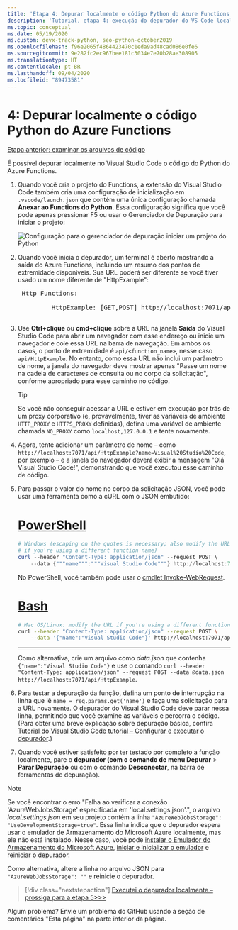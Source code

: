 ```yaml
---
title: 'Etapa 4: Depurar localmente o código Python do Azure Functions com o VS Code'
description: 'Tutorial, etapa 4: execução do depurador do VS Code localmente para verificar seu código do Python.'
ms.topic: conceptual
ms.date: 05/19/2020
ms.custom: devx-track-python, seo-python-october2019
ms.openlocfilehash: f96e2065f4864423470c1eda9ad48cad086e0fe6
ms.sourcegitcommit: 9e282fc2ec967bee181c3034e7e70b28ae308905
ms.translationtype: HT
ms.contentlocale: pt-BR
ms.lasthandoff: 09/04/2020
ms.locfileid: "89473581"
---
```

# <a name="4-debug-the-azure-functions-python-code-locally"></a>4: Depurar localmente o código Python do Azure Functions

[Etapa anterior: examinar os arquivos de código](tutorial-vs-code-serverless-python-03.md)

É possível depurar localmente no Visual Studio Code o código do Python do Azure Functions.

1. Quando você cria o projeto do Functions, a extensão do Visual Studio Code também cria uma configuração de inicialização em `.vscode/launch.json` que contém uma única configuração chamada **Anexar ao Functions do Python**. Essa configuração significa que você pode apenas pressionar F5 ou usar o Gerenciador de Depuração para iniciar o projeto:

    ![Configuração para o gerenciador de depuração iniciar um projeto do Python](media/tutorial-vs-code-serverless-python/configuration-to-start-a-python-project-for-debugging.png)

1. Quando você inicia o depurador, um terminal é aberto mostrando a saída do Azure Functions, incluindo um resumo dos pontos de extremidade disponíveis. Sua URL poderá ser diferente se você tiver usado um nome diferente de "HttpExample":

    <pre>
    Http Functions:

            HttpExample: [GET,POST] http://localhost:7071/api/HttpExample
    </pre>

1. Use **Ctrl+clique** ou **cmd+clique** sobre a URL na janela **Saída** do Visual Studio Code para abrir um navegador com esse endereço ou inicie um navegador e cole essa URL na barra de navegação. Em ambos os casos, o ponto de extremidade é `api/<function_name>`, nesse caso `api/HttpExample`. No entanto, como essa URL não inclui um parâmetro de nome, a janela do navegador deve mostrar apenas "Passe um nome na cadeia de caracteres de consulta ou no corpo da solicitação", conforme apropriado para esse caminho no código.

    > [!TIP]
    > Se você não conseguir acessar a URL e estiver em execução por trás de um proxy corporativo (e, provavelmente, tiver as variáveis de ambiente `HTTP_PROXY` e `HTTPS_PROXY` definidas), defina uma variável de ambiente chamada `NO_PROXY` como `localhost,127.0.0.1` e tente novamente.

1. Agora, tente adicionar um parâmetro de nome – como `http://localhost:7071/api/HttpExample?name=Visual%20Studio%20Code`, por exemplo – e a janela do navegador deverá exibir a mensagem "Olá Visual Studio Code!", demonstrando que você executou esse caminho de código.

1. Para passar o valor do nome no corpo da solicitação JSON, você pode usar uma ferramenta como a cURL com o JSON embutido:

    # <a name="powershell"></a>[PowerShell](#tab/powershell)

    ```powershell
    # Windows (escaping on the quotes is necessary; also modify the URL
    # if you're using a different function name)
    curl --header "Content-Type: application/json" --request POST \
        --data {"""name""":"""Visual Studio Code"""} http://localhost:7071/api/HttpExample
    ```

    No PowerShell, você também pode usar o [cmdlet Invoke-WebRequest](/powershell/module/microsoft.powershell.utility/invoke-webrequest?view=powershell-6).

    # <a name="bash"></a>[Bash](#tab/bash)

    ```bash
    # Mac OS/Linux: modify the URL if you're using a different function name
    curl --header "Content-Type: application/json" --request POST \
        --data '{"name":"Visual Studio Code"}' http://localhost:7071/api/HttpExample
    ```

    ---

    Como alternativa, crie um arquivo como *data.json* que contenha `{"name":"Visual Studio Code"}` e use o comando `curl --header "Content-Type: application/json" --request POST --data @data.json http://localhost:7071/api/HttpExample`.

1. Para testar a depuração da função, defina um ponto de interrupção na linha que lê `name = req.params.get('name')` e faça uma solicitação para a URL novamente. O depurador do Visual Studio Code deve parar nessa linha, permitindo que você examine as variáveis e percorra o código. (Para obter uma breve explicação sobre depuração básica, confira [Tutorial do Visual Studio Code tutorial – Configurar e executar o depurador](https://code.visualstudio.com/docs/python/python-tutorial#configure-and-run-the-debugger).)

1. Quando você estiver satisfeito por ter testado por completo a função localmente, pare o **depurador (com o comando de menu Depurar** > **Parar Depuração** ou com o comando **Desconectar**, na barra de ferramentas de depuração).

> [!NOTE]
> Se você encontrar o erro "Falha ao verificar a conexão 'AzureWebJobsStorage' especificada em 'local.settings.json'.", o arquivo *local.settings.json* em seu projeto contém a linha `"AzureWebJobsStorage": "UseDevelopmentStorage=true"`. Essa linha indica que o depurador espera usar o emulador de Armazenamento do Microsoft Azure localmente, mas ele não está instalado. Nesse caso, você pode [instalar o Emulador do Armazenamento do Microsoft Azure](/azure/storage/common/storage-use-emulator#get-the-storage-emulator), [iniciar e inicializar o emulador](/azure/storage/common/storage-use-emulator#start-and-initialize-the-storage-emulator) e reiniciar o depurador.
>
> Como alternativa, altere a linha no arquivo JSON para `"AzureWebJobsStorage": ""` e reinicie o depurador.

> [!div class="nextstepaction"]
> [Executei o depurador localmente – prossiga para a etapa 5>>>](tutorial-vs-code-serverless-python-05.md)

Algum problema? Envie um problema do GitHub usando a seção de comentários "Esta página" na parte inferior da página.
